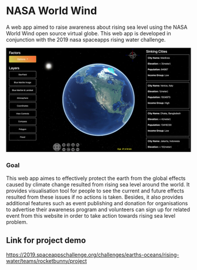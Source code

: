 # NASA World Wind

A web app aimed to raise awareness about rising sea level using the NASA World Wind open source virtual globe. This web app is developed in conjunction with the 2019 nasa spaceapps rising water challenge. 

![visual interface](https://github.com/Jia-yung/NASA-World-Wind/blob/master/images/visual.png)

### Goal

This web app aimes to effectively protect the earth from the global effects caused by climate change resulted from rising sea level around the world. It provides visualisation tool for people to see the current and future effects resulted from these issues if no actions is taken. Besides, it also provides additional features such as event publishing and donation for organisations to advertise their awareness program and volunteers can sign up for related event from this website in order to take action towards rising sea level problem.

## Link for project demo

https://2019.spaceappschallenge.org/challenges/earths-oceans/rising-water/teams/rocketbunny/project
